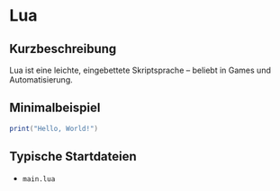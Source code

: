 # Lua

## Kurzbeschreibung
Lua ist eine leichte, eingebettete Skriptsprache – beliebt in Games und Automatisierung.

## Minimalbeispiel
```lua
print("Hello, World!")
```

## Typische Startdateien
- `main.lua`